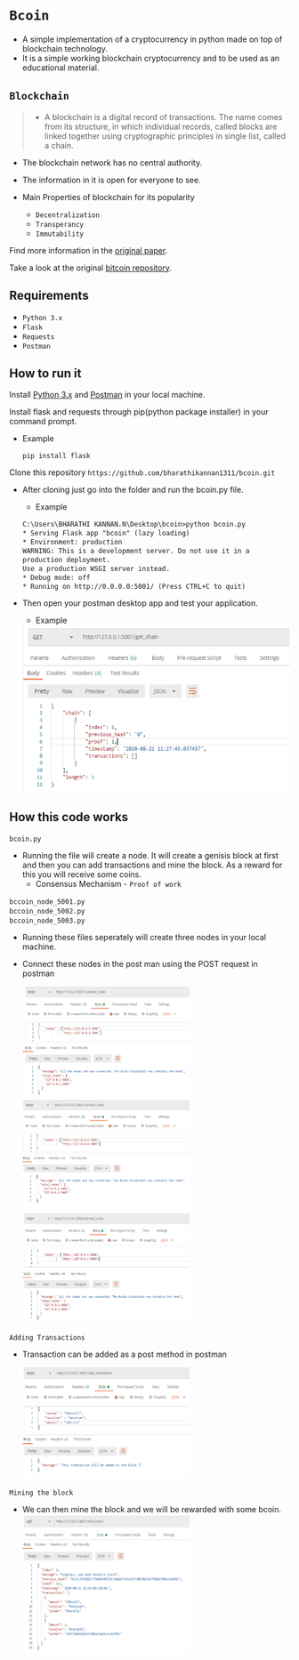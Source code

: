 # `Bcoin`
- A simple implementation of a cryptocurrency in python made on top of blockchain technology.
- It is a simple working blockchain cryptocurrency and to be used as an educational material.

## `Blockchain`
> - A blockchain is a digital record of transactions. The name comes from its structure, in which individual records, called blocks are linked together using cryptographic principles in single list, called a chain.

- The blockchain network has no central authority.
- The information in it is open for everyone to see.

- Main Properties of blockchain for its popularity
    - `Decentralization`
    - `Transperancy`
    - `Immutability`

Find more information in the [original paper](https://bitcoin.org/bitcoin.pdf).

Take a look at the original [bitcoin repository](https://github.com/bitcoin/bitcoin).

## Requirements
- `Python 3.x`
- `Flask`
- `Requests`
- `Postman`
 
## How to run it
Install [Python 3.x](https://www.python.org/) and [Postman](https://www.postman.com/) in your local machine.

Install flask and requests through pip(python package installer) in your command prompt.
- Example

    ```
    pip install flask
    ```

Clone this repository `https://github.com/bharathikannan1311/bcoin.git`

- After cloning just go into the folder and run the bcoin.py file.
    - Example
    ```
    C:\Users\BHARATHI KANNAN.N\Desktop\bcoin>python bcoin.py
    * Serving Flask app "bcoin" (lazy loading)
    * Environment: production
   WARNING: This is a development server. Do not use it in a production deployment.
   Use a production WSGI server instead.
    * Debug mode: off
    * Running on http://0.0.0.0:5001/ (Press CTRL+C to quit)
    ```

- Then open your postman desktop app and test your application.
    - Example

    <img src="Images/Apptestinpostman.png" height=300px width=500px>

## How this code works
`bcoin.py`

- Running the file will create a node. It will create a genisis block at first and then you can add transactions and mine the block. As a reward for this you will receive some coins.
    - Consensus Mechanism - `Proof of work`

`bccoin_node_5001.py`<br>
`bccoin_node_5002.py`<br>
`bccoin_node_5003.py`

- Running these files seperately will create three nodes in your local machine.
- Connect these nodes in the post man using the POST request in postman 

    <img src="Images/ConnectingNode1.png" height=200px width=300px>
    <img src="Images/ConnectingNode2.png" height=200px width=300px>
    <img src="Images/ConnectingNode3.png" height=200px width=300px>

`Adding Transactions`
- Transaction can be added as a post method in postman

    <img src="Images/AddingTransaction.png" height=200px width=300px>

`Mining the block`   
- We can then mine the block and we will be rewarded with some bcoin.
    <img src="Images/MiningBlock.png" height=250px width=300px>